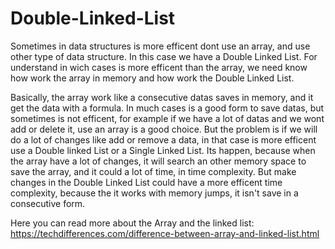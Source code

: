 # Double-Linked-List

Sometimes in data structures is more efficent dont use an array, and use other type of data structure. In this case we have a Double Linked List. For understand in wich cases is more efficent than the array, we need know how work the array in memory and how work the Double Linked List.

Basically, the array work like a consecutive datas saves in memory, and it get the data with a formula. In much cases is a good form to save datas, but sometimes is not efficent, for example if we have a lot of datas and we wont add or delete it, use an array is a good choice. But the problem is if we will do a lot of changes like add or remove a data, in that case is more efficent use a Double linked List or a Single Linked List.
Its happen, because when the array have a lot of changes, it will search an other memory space to save the array, and it could a lot of time, in time complexity. But make changes in the Double Linked List could have a more efficent time complexity, because the it works with memory jumps, it isn't save in a consecutive form.

Here you can read more about the Array and the linked list: https://techdifferences.com/difference-between-array-and-linked-list.html
